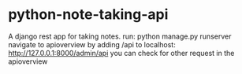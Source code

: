 # python-note-taking-api
A django rest app for taking notes.
run: python manage.py runserver
navigate to apioverview by adding /api to localhost: http://127.0.0.1:8000/admin/api
you can check for other request in the apioverview
